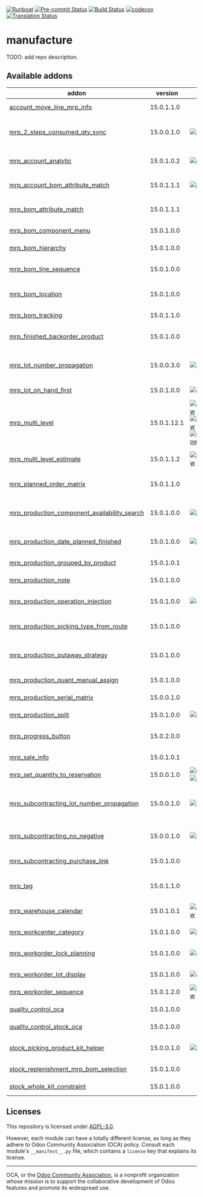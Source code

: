 
[![Runboat](https://img.shields.io/badge/runboat-Try%20me-875A7B.png)](https://runboat.odoo-community.org/builds?repo=OCA/manufacture&target_branch=15.0)
[![Pre-commit Status](https://github.com/OCA/manufacture/actions/workflows/pre-commit.yml/badge.svg?branch=15.0)](https://github.com/OCA/manufacture/actions/workflows/pre-commit.yml?query=branch%3A15.0)
[![Build Status](https://github.com/OCA/manufacture/actions/workflows/test.yml/badge.svg?branch=15.0)](https://github.com/OCA/manufacture/actions/workflows/test.yml?query=branch%3A15.0)
[![codecov](https://codecov.io/gh/OCA/manufacture/branch/15.0/graph/badge.svg)](https://codecov.io/gh/OCA/manufacture)
[![Translation Status](https://translation.odoo-community.org/widgets/manufacture-15-0/-/svg-badge.svg)](https://translation.odoo-community.org/engage/manufacture-15-0/?utm_source=widget)

<!-- /!\ do not modify above this line -->

# manufacture

TODO: add repo description.

<!-- /!\ do not modify below this line -->

<!-- prettier-ignore-start -->

[//]: # (addons)

Available addons
----------------
addon | version | maintainers | summary
--- | --- | --- | ---
[account_move_line_mrp_info](account_move_line_mrp_info/) | 15.0.1.1.0 |  | Account Move Line Mrp Info
[mrp_2_steps_consumed_qty_sync](mrp_2_steps_consumed_qty_sync/) | 15.0.0.1.0 | [![sergio-teruel](https://github.com/sergio-teruel.png?size=30px)](https://github.com/sergio-teruel) | Update consumed quantities when in 2 steps production scope the picking is validated
[mrp_account_analytic](mrp_account_analytic/) | 15.0.1.0.2 | [![dreispt](https://github.com/dreispt.png?size=30px)](https://github.com/dreispt) | Consuming raw materials and operations generated Analytic Items
[mrp_account_bom_attribute_match](mrp_account_bom_attribute_match/) | 15.0.1.1.1 | [![ivantodorovich](https://github.com/ivantodorovich.png?size=30px)](https://github.com/ivantodorovich) | Glue module between `mrp_account` and `mrp_bom_attribute_match`
[mrp_bom_attribute_match](mrp_bom_attribute_match/) | 15.0.1.1.1 |  | Dynamic BOM component based on product attribute
[mrp_bom_component_menu](mrp_bom_component_menu/) | 15.0.1.0.0 |  | MRP BOM Component Menu
[mrp_bom_hierarchy](mrp_bom_hierarchy/) | 15.0.1.0.0 |  | Make it easy to navigate through BoM hierarchy.
[mrp_bom_line_sequence](mrp_bom_line_sequence/) | 15.0.1.0.0 |  | Manages the order of BOM lines by displaying its sequence
[mrp_bom_location](mrp_bom_location/) | 15.0.1.0.0 |  | Adds location field to Bill of Materials and its components.
[mrp_bom_tracking](mrp_bom_tracking/) | 15.0.1.1.0 |  | Logs any change to a BoM in the chatter
[mrp_finished_backorder_product](mrp_finished_backorder_product/) | 15.0.1.0.0 |  | Be able to see the summary of the finished manufactured orders
[mrp_lot_number_propagation](mrp_lot_number_propagation/) | 15.0.0.3.0 | [![sebalix](https://github.com/sebalix.png?size=30px)](https://github.com/sebalix) | Propagate a serial number from a component to a finished product
[mrp_lot_on_hand_first](mrp_lot_on_hand_first/) | 15.0.1.0.0 | [![grindtildeath](https://github.com/grindtildeath.png?size=30px)](https://github.com/grindtildeath) | Allows to display lots on hand first in M2o fields
[mrp_multi_level](mrp_multi_level/) | 15.0.1.12.1 | [![JordiBForgeFlow](https://github.com/JordiBForgeFlow.png?size=30px)](https://github.com/JordiBForgeFlow) [![LoisRForgeFlow](https://github.com/LoisRForgeFlow.png?size=30px)](https://github.com/LoisRForgeFlow) [![ChrisOForgeFlow](https://github.com/ChrisOForgeFlow.png?size=30px)](https://github.com/ChrisOForgeFlow) | Adds an MRP Scheduler
[mrp_multi_level_estimate](mrp_multi_level_estimate/) | 15.0.1.1.2 | [![LoisRForgeFlow](https://github.com/LoisRForgeFlow.png?size=30px)](https://github.com/LoisRForgeFlow) | Allows to consider demand estimates using MRP multi level.
[mrp_planned_order_matrix](mrp_planned_order_matrix/) | 15.0.1.1.0 |  | Allows to create fixed planned orders on a grid view.
[mrp_production_component_availability_search](mrp_production_component_availability_search/) | 15.0.1.0.0 | [![ivantodorovich](https://github.com/ivantodorovich.png?size=30px)](https://github.com/ivantodorovich) | Filter manufacturing orders by their components availability state
[mrp_production_date_planned_finished](mrp_production_date_planned_finished/) | 15.0.1.0.0 | [![ivantodorovich](https://github.com/ivantodorovich.png?size=30px)](https://github.com/ivantodorovich) | Allows to plan production from the desired finish date
[mrp_production_grouped_by_product](mrp_production_grouped_by_product/) | 15.0.1.0.1 |  | Production Grouped By Product
[mrp_production_note](mrp_production_note/) | 15.0.1.0.0 |  | Notes in production orders
[mrp_production_operation_injection](mrp_production_operation_injection/) | 15.0.1.0.0 | [![grindtildeath](https://github.com/grindtildeath.png?size=30px)](https://github.com/grindtildeath) | Adds an existing operation from the Bill of Material
[mrp_production_picking_type_from_route](mrp_production_picking_type_from_route/) | 15.0.1.0.0 |  | Updates the operation type creating MO based on the product
[mrp_production_putaway_strategy](mrp_production_putaway_strategy/) | 15.0.1.0.0 |  | Applies putaway strategies to manufacturing orders for finished products.
[mrp_production_quant_manual_assign](mrp_production_quant_manual_assign/) | 15.0.1.0.0 |  | Production - Manual Quant Assignment
[mrp_production_serial_matrix](mrp_production_serial_matrix/) | 15.0.0.1.0 |  | MRP Production Serial Matrix
[mrp_production_split](mrp_production_split/) | 15.0.1.0.0 | [![ivantodorovich](https://github.com/ivantodorovich.png?size=30px)](https://github.com/ivantodorovich) | Split Manufacturing Orders into smaller ones
[mrp_progress_button](mrp_progress_button/) | 15.0.2.0.0 |  | Add a button on MO to make the MO state 'In Progress'
[mrp_sale_info](mrp_sale_info/) | 15.0.1.0.1 |  | Adds sale information to Manufacturing models
[mrp_set_quantity_to_reservation](mrp_set_quantity_to_reservation/) | 15.0.0.1.0 | [![CarlosRoca13](https://github.com/CarlosRoca13.png?size=30px)](https://github.com/CarlosRoca13) [![sergio-teruel](https://github.com/sergio-teruel.png?size=30px)](https://github.com/sergio-teruel) | MRP Set Quantity To Reservation
[mrp_subcontracting_lot_number_propagation](mrp_subcontracting_lot_number_propagation/) | 15.0.0.1.0 | [![sebalix](https://github.com/sebalix.png?size=30px)](https://github.com/sebalix) | Propagate a serial number from a component to a finished product (subcontracting integration)
[mrp_subcontracting_no_negative](mrp_subcontracting_no_negative/) | 15.0.0.1.0 | [![sebalix](https://github.com/sebalix.png?size=30px)](https://github.com/sebalix) | Disallow negative stock levels in subcontractor locations.
[mrp_subcontracting_purchase_link](mrp_subcontracting_purchase_link/) | 15.0.1.0.0 |  | Link Purchase Order Line to Subcontract Productions
[mrp_tag](mrp_tag/) | 15.0.1.1.0 |  | Allows to add multiple tags to Manufacturing Orders
[mrp_warehouse_calendar](mrp_warehouse_calendar/) | 15.0.1.0.1 | [![JordiBForgeFlow](https://github.com/JordiBForgeFlow.png?size=30px)](https://github.com/JordiBForgeFlow) | Considers the warehouse calendars in manufacturing
[mrp_workcenter_category](mrp_workcenter_category/) | 15.0.1.0.0 | [![ivantodorovich](https://github.com/ivantodorovich.png?size=30px)](https://github.com/ivantodorovich) | Adds a category to workcenters
[mrp_workorder_lock_planning](mrp_workorder_lock_planning/) | 15.0.1.0.0 | [![grindtildeath](https://github.com/grindtildeath.png?size=30px)](https://github.com/grindtildeath) | Lock the planning of a MRP workorder to avoid rescheduling
[mrp_workorder_lot_display](mrp_workorder_lot_display/) | 15.0.1.0.0 | [![grindtildeath](https://github.com/grindtildeath.png?size=30px)](https://github.com/grindtildeath) | Display lot number on workorders kanban
[mrp_workorder_sequence](mrp_workorder_sequence/) | 15.0.1.2.0 | [![LoisRForgeFlow](https://github.com/LoisRForgeFlow.png?size=30px)](https://github.com/LoisRForgeFlow) | adds sequence to production work orders.
[quality_control_oca](quality_control_oca/) | 15.0.1.0.0 |  | Generic infrastructure for quality tests.
[quality_control_stock_oca](quality_control_stock_oca/) | 15.0.1.0.0 |  | Quality control - Stock (OCA)
[stock_picking_product_kit_helper](stock_picking_product_kit_helper/) | 15.0.0.1.0 | [![kittiu](https://github.com/kittiu.png?size=30px)](https://github.com/kittiu) | Set quanity in picking line based on product kit quantity
[stock_replenishment_mrp_bom_selection](stock_replenishment_mrp_bom_selection/) | 15.0.1.0.0 |  | Stock Replenishment MRP BoM Selection
[stock_whole_kit_constraint](stock_whole_kit_constraint/) | 15.0.1.0.0 |  | Avoid to deliver a kit partially

[//]: # (end addons)

<!-- prettier-ignore-end -->

## Licenses

This repository is licensed under [AGPL-3.0](LICENSE).

However, each module can have a totally different license, as long as they adhere to Odoo Community Association (OCA)
policy. Consult each module's `__manifest__.py` file, which contains a `license` key
that explains its license.

----
OCA, or the [Odoo Community Association](http://odoo-community.org/), is a nonprofit
organization whose mission is to support the collaborative development of Odoo features
and promote its widespread use.
